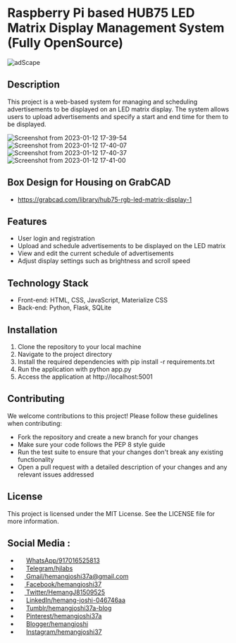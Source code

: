 # Raspberry Pi based HUB75 LED Matrix Display Management System (Fully OpenSource)

![adScape](https://user-images.githubusercontent.com/12392345/212064058-e2148742-e834-469b-b75d-0a858497a308.jpeg)

## Description
This project is a web-based system for managing and scheduling advertisements to be displayed on an LED matrix display. The system allows users to upload advertisements and specify a start and end time for them to be displayed.

![Screenshot from 2023-01-12 17-39-54](https://user-images.githubusercontent.com/12392345/212064257-d1a50287-9840-4f10-9ec1-8b5fbf7ed041.png)
![Screenshot from 2023-01-12 17-40-07](https://user-images.githubusercontent.com/12392345/212064407-a01d0e63-afd4-4a97-b41d-2799890b668f.png)
![Screenshot from 2023-01-12 17-40-37](https://user-images.githubusercontent.com/12392345/212064404-41848de7-1a26-428f-8ea6-1a9b18e53696.png)
![Screenshot from 2023-01-12 17-41-00](https://user-images.githubusercontent.com/12392345/212064392-7e51cc1c-44ba-4b44-ad70-8c58300c5915.png)

## Box Design for Housing on GrabCAD
- https://grabcad.com/library/hub75-rgb-led-matrix-display-1

## Features
- User login and registration
- Upload and schedule advertisements to be displayed on the LED matrix
- View and edit the current schedule of advertisements
- Adjust display settings such as brightness and scroll speed

## Technology Stack
- Front-end: HTML, CSS, JavaScript, Materialize CSS
- Back-end: Python, Flask, SQLite

## Installation
1. Clone the repository to your local machine
2. Navigate to the project directory
3. Install the required dependencies with pip install -r requirements.txt
4. Run the application with python app.py
5. Access the application at http://localhost:5001

## Contributing
We welcome contributions to this project! Please follow these guidelines when contributing:

- Fork the repository and create a new branch for your changes
- Make sure your code follows the PEP 8 style guide
- Run the test suite to ensure that your changes don't break any existing functionality
- Open a pull request with a detailed description of your changes and any relevant issues addressed

## License
This project is licensed under the MIT License. See the LICENSE file for more information.

## Social Media :
* <img src="https://raw.githubusercontent.com/bradvin/social-share-urls/master/images/logo-icons/whatsapp.jpg" width="15px;"/> [WhatsApp/917016525813](https://wa.me/917016525813)
* <img src="https://raw.githubusercontent.com/bradvin/social-share-urls/master/images/logo-icons/telegram.me.jpg" width="15px;"/> [Telegram/hjlabs](https://t.me/hjlabs)
* [<img src="https://raw.githubusercontent.com/bradvin/social-share-urls/master/images/logo-icons/email.jpg" width="15px;"/> Gmail/hemangjoshi37a@gmail.com](mailto:hemangjoshi37a@gmail.com)
* [<img src="https://raw.githubusercontent.com/bradvin/social-share-urls/master/images/logo-icons/facebook.jpg" width="15px;"/> Facebook/hemangjoshi37](https://www.facebook.com/hemangjoshi37/)
* [<img src="https://raw.githubusercontent.com/bradvin/social-share-urls/master/images/logo-icons/twitter.jpg" width="15px;"/> Twitter/HemangJ81509525](https://twitter.com/HemangJ81509525)
* <img src="https://raw.githubusercontent.com/bradvin/social-share-urls/master/images/logo-icons/linkedin.jpg" width="15px;"/> [LinkedIn/hemang-joshi-046746aa](https://www.linkedin.com/in/hemang-joshi-046746aa/)
* <img src="https://raw.githubusercontent.com/bradvin/social-share-urls/master/images/logo-icons/tumblr.jpg" width="15px;"/> [Tumblr/hemangjoshi37a-blog](https://www.tumblr.com/blog/hemangjoshi37a-blog)
* <img src="https://raw.githubusercontent.com/bradvin/social-share-urls/master/images/logo-icons/pinterest.jpg" width="15px;"/> [Pinterest/hemangjoshi37a](https://in.pinterest.com/hemangjoshi37a/)
* <img src="https://raw.githubusercontent.com/bradvin/social-share-urls/master/images/logo-icons/blogger.jpg" width="15px;"/> [Blogger/hemangjoshi](http://hemangjoshi.blogspot.com/)
* <img src="https://raw.githubusercontent.com/bradvin/social-share-urls/master/images/logo-icons/instapaper.jpg" width="15px;"/> [Instagram/hemangjoshi37](https://www.instagram.com/hemangjoshi37/)

